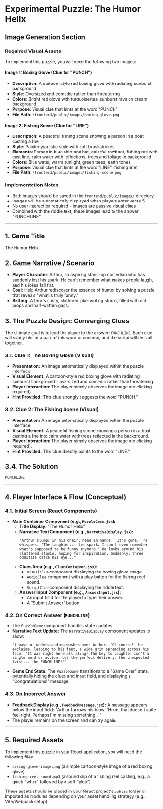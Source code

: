 # Experimental Puzzle: The Humor Helix

## Image Generation Section

### Required Visual Assets
To implement this puzzle, you will need the following two images:

#### Image 1: Boxing Glove (Clue for "PUNCH")
- **Description**: A cartoon-style red boxing glove with radiating sunburst background
- **Style**: Oversized and comedic rather than threatening
- **Colors**: Bright red glove with turquoise/teal sunburst rays on cream background
- **Purpose**: Visual clue that hints at the word "PUNCH"
- **File Path**: `/frontend/public/images/boxing-glove.png`

#### Image 2: Fishing Scene (Clue for "LINE")
- **Description**: A peaceful fishing scene showing a person in a boat casting a line
- **Style**: Painterly/artistic style with soft brushstrokes
- **Elements**: Person in blue shirt and hat, colorful rowboat, fishing rod with cast line, calm water with reflections, trees and foliage in background
- **Colors**: Blue water, warm sunlight, green trees, earth tones
- **Purpose**: Visual clue that hints at the word "LINE" (fishing line)
- **File Path**: `/frontend/public/images/fishing-scene.png`

### Implementation Notes
- Both images should be saved in the `frontend/public/images/` directory
- Images will be automatically displayed when players enter verse 5
- No user interaction required - images are passive visual clues
- Combined with the riddle text, these images lead to the answer "PUNCHLINE"

---

## 1. Game Title
The Humor Helix

## 2. Game Narrative / Scenario
*   **Player Character:** Arthur, an aspiring stand-up comedian who has suddenly lost his spark. He can't remember what makes people laugh, and his jokes fall flat.
*   **Goal:** Help Arthur rediscover the essence of humor by solving a puzzle that reveals "what is truly funny."
*   **Setting:** Arthur's dusty, cluttered joke-writing studio, filled with old props and half-written gags.

## 3. The Puzzle Design: Converging Clues

The ultimate goal is to lead the player to the answer: `PUNCHLINE`. Each clue will subtly hint at a part of this word or concept, and the script will tie it all together.

### 3.1. Clue 1: The Boxing Glove (Visual)
*   **Presentation:** An image automatically displayed within the puzzle interface.
*   **Visual Element:** A cartoon-style red boxing glove with radiating sunburst background - oversized and comedic rather than threatening.
*   **Player Interaction:** The player simply observes the image (no clicking required).
*   **Hint Provided:** This clue strongly suggests the word "PUNCH."

### 3.2. Clue 2: The Fishing Scene (Visual)
*   **Presentation:** An image automatically displayed within the puzzle interface.
*   **Visual Element:** A peaceful fishing scene showing a person in a boat casting a line into calm water with trees reflected in the background.
*   **Player Interaction:** The player simply observes the image (no clicking required).
*   **Hint Provided:** This clue directly points to the word "LINE."

## 3.4. The Solution
`PUNCHLINE`

---

## 4. Player Interface & Flow (Conceptual)

### 4.1. Initial Screen (React Components)
*   **Main Container Component (e.g., `PuzzleGame.jsx`):**
    *   **Title Display:** "The Humor Helix"
    *   **Narrative Text Component (e.g., `NarrativeDisplay.jsx`):**
        ```
        "Arthur slumps in his chair, head in hands. 'It's gone,' he whispers. 'The laughter... the spark. I can't even remember what's supposed to be funny anymore.' He looks around his cluttered studio, hoping for inspiration. Suddenly, three oddities catch his eye..."
        ```
    *   **Clues Area (e.g., `CluesContainer.jsx`):**
        *   `VisualClue` component displaying the boxing glove image.
        *   `AudioClue` component with a play button for the fishing reel sound.
        *   `ScriptClue` component displaying the riddle text.
    *   **Answer Input Component (e.g., `AnswerInput.jsx`):**
        *   An input field for the player to type their answer.
        *   A "Submit Answer" button.

### 4.2. On Correct Answer (`PUNCHLINE`)
*   The `PuzzleGame` component handles state updates.
*   **Narrative Text Update:** The `NarrativeDisplay` component updates to show:
    ```
    "A wave of understanding washes over Arthur. 'Of course!' he exclaims, leaping to his feet, a wide grin spreading across his face. 'It was right here all along! The key to laughter isn't a single word or action, but the perfect delivery, the unexpected twist... the PUNCHLINE!'"
    ```
*   **Game End State:** The `PuzzleGame` transitions to a "Game Over" state, potentially hiding the clues and input field, and displaying a "Congratulations!" message.

### 4.3. On Incorrect Answer
*   **Feedback Display (e.g., `FeedbackMessage.jsx`):** A message appears below the input field:
    "Arthur furrows his brow. 'Hmm, that doesn't quite feel right. Perhaps I'm missing something...'"
*   The player remains on the screen and can try again.

---

## 5. Required Assets
To implement this puzzle in your React application, you will need the following files:
*   `boxing-glove-image.png` (a simple cartoon-style image of a red boxing glove)
*   `fishing-reel-sound.mp3` (a sound clip of a fishing reel casting, e.g., a quick "whirr" followed by a soft "plop")

These assets should be placed in your React project's `public` folder or imported as modules depending on your asset handling strategy (e.g., Vite/Webpack setup).